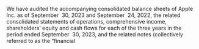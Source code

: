 We  have  audited  the  accompanying  consolidated  balance  sheets  of  Apple  Inc.  as  of September  30,  2023  and  September  24,
2022, the related consolidated statements of operations, comprehensive income, shareholders’ equity and cash flows for each of
the  three  years  in  the  period  ended  September  30,  2023,  and  the  related  notes  (collectively  referred  to  as  the  “financial